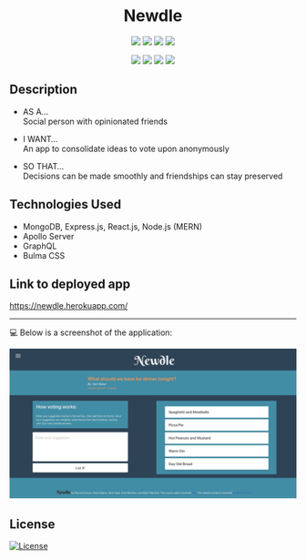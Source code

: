 <h1 align="center">Newdle</h1>
  
<p align="center">
    <img src="https://img.shields.io/github/repo-size/arerickson28/breakoutRoomNomads" />
    <img src="https://img.shields.io/github/languages/top/arerickson28/breakoutRoomNomads"  />
    <img src="https://img.shields.io/github/issues/arerickson28/breakoutRoomNomads" />
    <img src="https://img.shields.io/github/last-commit/arerickson28/breakoutRoomNomads" >
</p>

<p align="center">
    <img src="https://img.shields.io/badge/Bulma-yellow" />
    <img src="https://img.shields.io/badge/HTML-orange" />
    <img src="https://img.shields.io/badge/CSS3-blue"  />
    <img src="https://img.shields.io/badge/React-g" />
</p>

## Description

* AS A… <br> 
Social person with opinionated friends

* I WANT… <br> 
An app to consolidate ideas to vote upon anonymously

* SO THAT… <br>
Decisions can be made smoothly and friendships can stay preserved

## Technologies Used
* MongoDB, Express.js, React.js, Node.js (MERN)
* Apollo Server
* GraphQL
* Bulma CSS

## Link to deployed app
https://newdle.herokuapp.com/

<hr>

💻 Below is a screenshot of the application:
  
![BORN Home](./images/newdle1.png)

## License

  [![License](https://img.shields.io/badge/License-MIT-brightgreen)](https://choosealicense.com/licenses/mit/)
